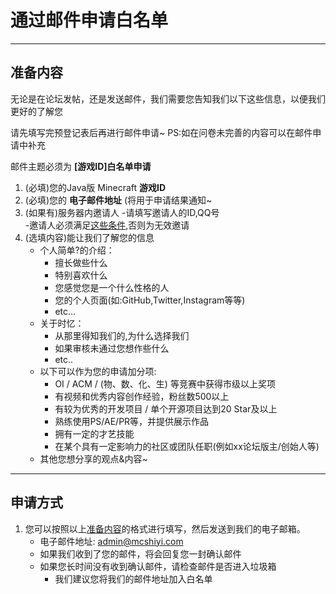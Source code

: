 # 通过邮件申请白名单

------

## 准备内容

无论是在论坛发帖，还是发送邮件，我们需要您告知我们以下这些信息，以便我们更好的了解您
  
请先填写完预登记表后再进行邮件申请~
PS:如在问卷未完善的内容可以在邮件申请中补充

邮件主题必须为 **[游戏ID]白名单申请**

1. (必填)您的Java版 Minecraft **游戏ID**
2. (必填)您的 **电子邮件地址** (将用于申请结果通知~  
3. (如果有)服务器内邀请人
    -请填写邀请人的ID,QQ号  
    -邀请人必须满足[这些条件](/join/application/inviters.md),否则为无效邀请  
4. (选填内容)能让我们了解您的信息
    - 个人简单?的介绍：
        - 擅长做些什么
        - 特别喜欢什么
        - 您感觉您是一个什么性格的人
        - 您的个人页面(如:GitHub,Twitter,Instagram等等)
        - etc...
    - 关于时忆：
        - 从那里得知我们的,为什么选择我们
        - 如果审核未通过您想作些什么
        - etc..
    - 以下可以作为您的申请加分项:  
        - OI / ACM / (物、数、化、生) 等竞赛中获得市级以上奖项  
        - 有视频和优秀内容创作经验，粉丝数500以上
        - 有较为优秀的开发项目 / 单个开源项目达到20 Star及以上
        - 熟练使用PS/AE/PR等，并提供展示作品
        - 拥有一定的才艺技能
        - 在某个具有一定影响力的社区或团队任职(例如xx论坛版主/创始人等)
    - 其他您想分享的观点&内容~
-----

## 申请方式

1. 您可以按照以上[准备内容](#准备内容)的格式进行填写，然后发送到我们的电子邮箱。
     - 电子邮件地址: [admin@mcshiyi.com](mailto:admin@mcshiyi.com)
     - 如果我们收到了您的邮件，将会回复您一封确认邮件
     - 如果您长时间没有收到确认邮件，请检查邮件是否进入垃圾箱
        - 我们建议您将我们的邮件地址加入白名单